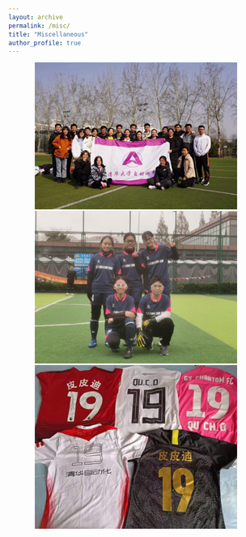 ```yaml
---
layout: archive
permalink: /misc/
title: "Miscellaneous"
author_profile: true
---
```


<center>
    <img src="/images/misc_img/IMG_9236.JPG" width="400"/>  
    <img src="/images/misc_img/IMG_2310.JPG" width="400"/>  
    <img src="/images/misc_img/IMG_9239.JPG" width="400"/>
</center>
